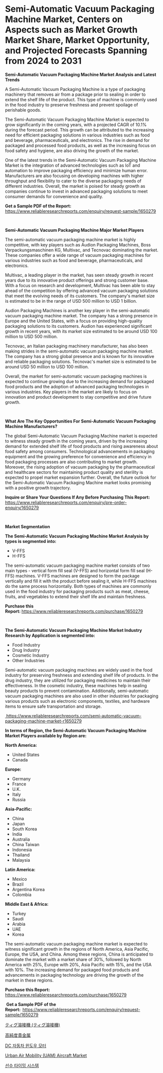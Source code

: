 <p><h1>Semi-Automatic Vacuum Packaging Machine Market, Centers on Aspects such as Market Growth Market Share, Market Opportunity, and Projected Forecasts Spanning from 2024 to 2031</h1></p><p><strong>Semi-Automatic Vacuum Packaging Machine Market Analysis and Latest Trends</strong></p>
<p><p>A Semi-Automatic Vacuum Packaging Machine is a type of packaging machinery that removes air from a package prior to sealing in order to extend the shelf life of the product. This type of machine is commonly used in the food industry to preserve freshness and prevent spoilage of perishable goods.</p><p>The Semi-Automatic Vacuum Packaging Machine Market is expected to grow significantly in the coming years, with a projected CAGR of 10.1% during the forecast period. This growth can be attributed to the increasing need for efficient packaging solutions in various industries such as food and beverage, pharmaceuticals, and electronics. The rise in demand for packaged and processed food products, as well as the increasing focus on food safety and hygiene, are also driving the growth of the market.</p><p>One of the latest trends in the Semi-Automatic Vacuum Packaging Machine Market is the integration of advanced technologies such as IoT and automation to improve packaging efficiency and minimize human error. Manufacturers are also focusing on developing machines with higher throughput and flexibility to cater to the diverse packaging needs of different industries. Overall, the market is poised for steady growth as companies continue to invest in advanced packaging solutions to meet consumer demands for convenience and quality.</p></p>
<p><strong>Get a Sample PDF of the Report:&nbsp;</strong> <a href="https://www.reliableresearchreports.com/enquiry/request-sample/1650279">https://www.reliableresearchreports.com/enquiry/request-sample/1650279</a></p>
<p>&nbsp;</p>
<p><strong>Semi-Automatic Vacuum Packaging Machine Major Market Players</strong></p>
<p><p>The semi-automatic vacuum packaging machine market is highly competitive, with key players such as Audion Packaging Machines, Boss Verpackungsmaschinen KG, Multivac, and Tecnovac dominating the market. These companies offer a wide range of vacuum packaging machines for various industries such as food and beverage, pharmaceuticals, and electronics.</p><p>Multivac, a leading player in the market, has seen steady growth in recent years due to its innovative product offerings and strong customer base. With a focus on research and development, Multivac has been able to stay ahead of the competition by offering advanced vacuum packaging solutions that meet the evolving needs of its customers. The company's market size is estimated to be in the range of USD 500 million to USD 1 billion.</p><p>Audion Packaging Machines is another key player in the semi-automatic vacuum packaging machine market. The company has a strong presence in Europe and the United States, with a focus on providing high-quality packaging solutions to its customers. Audion has experienced significant growth in recent years, with its market size estimated to be around USD 100 million to USD 500 million.</p><p>Tecnovac, an Italian packaging machinery manufacturer, has also been making strides in the semi-automatic vacuum packaging machine market. The company has a strong global presence and is known for its innovative and reliable packaging solutions. Tecnovac's market size is estimated to be around USD 50 million to USD 100 million.</p><p>Overall, the market for semi-automatic vacuum packaging machines is expected to continue growing due to the increasing demand for packaged food products and the adoption of advanced packaging technologies in various industries. Key players in the market are likely to focus on innovation and product development to stay competitive and drive future growth.</p></p>
<p>&nbsp;</p>
<p><strong>What Are The Key Opportunities For Semi-Automatic Vacuum Packaging Machine Manufacturers?</strong></p>
<p><p>The global Semi-Automatic Vacuum Packaging Machine market is expected to witness steady growth in the coming years, driven by the increasing demand for extended shelf life of food products and rising awareness about food safety among consumers. Technological advancements in packaging equipment and the growing preference for convenience and efficiency in food packaging processes are also contributing to market growth. Moreover, the rising adoption of vacuum packaging by the pharmaceutical and healthcare sectors for maintaining product quality and sterility is expected to propel market expansion further. Overall, the future outlook for the Semi-Automatic Vacuum Packaging Machine market looks promising with a positive growth trajectory.</p></p>
<p><strong>Inquire or Share Your Questions If Any Before Purchasing This Report:</strong> <a href="https://www.reliableresearchreports.com/enquiry/pre-order-enquiry/1650279">https://www.reliableresearchreports.com/enquiry/pre-order-enquiry/1650279</a></p>
<p>&nbsp;</p>
<p><strong>Market Segmentation</strong></p>
<p><strong>The Semi-Automatic Vacuum Packaging Machine Market Analysis by types is segmented into:</strong></p>
<p><ul><li>V-FFS</li><li>H-FFS</li></ul></p>
<p><p>The semi-automatic vacuum packaging machine market consists of two main types - vertical form fill seal (V-FFS) and horizontal form fill seal (H-FFS) machines. V-FFS machines are designed to form the package vertically and fill it with the product before sealing it, while H-FFS machines do the same process horizontally. Both types of machines are commonly used in the food industry for packaging products such as meat, cheese, fruits, and vegetables to extend their shelf life and maintain freshness.</p></p>
<p><strong>Purchase this Report:&nbsp;</strong><a href="https://www.reliableresearchreports.com/purchase/1650279">https://www.reliableresearchreports.com/purchase/1650279</a></p>
<p>&nbsp;</p>
<p><strong>The Semi-Automatic Vacuum Packaging Machine Market Industry Research by Application is segmented into:</strong></p>
<p><ul><li>Food Industry</li><li>Drug Industry</li><li>Cosmetic Industry</li><li>Other Industries</li></ul></p>
<p><p>Semi-automatic vacuum packaging machines are widely used in the food industry for preserving freshness and extending shelf life of products. In the drug industry, they are utilized for packaging medicines to maintain their effectiveness. In the cosmetic industry, these machines help in sealing beauty products to prevent contamination. Additionally, semi-automatic vacuum packaging machines are also used in other industries for packaging various products such as electronic components, textiles, and hardware items to ensure safe transportation and storage.</p></p>
<p><a href="https://www.reliableresearchreports.com/semi-automatic-vacuum-packaging-machine-market-r1650279">&nbsp;https://www.reliableresearchreports.com/semi-automatic-vacuum-packaging-machine-market-r1650279</a></p>
<p><strong>In terms of Region, the Semi-Automatic Vacuum Packaging Machine Market Players available by Region are:</strong></p>
<p>
    <p> <strong> North America: </strong>
        <ul>
            <li>United States</li>
            <li>Canada</li>
        </ul>
        </p> 
    <p> <strong> Europe: </strong>
        <ul>
            <li>Germany</li>
            <li>France</li>
            <li>U.K.</li>
            <li>Italy</li>
            <li>Russia</li>
        </ul>
        </p> 
    <p> <strong> Asia-Pacific: </strong>
        <ul>
            <li>China</li>
            <li>Japan</li>
            <li>South Korea</li>
            <li>India</li>
            <li>Australia</li>
            <li>China Taiwan</li>
            <li>Indonesia</li>
            <li>Thailand</li>
            <li>Malaysia</li>
        </ul>
        </p> 
    <p> <strong> Latin America: </strong>
        <ul>
            <li>Mexico</li>
            <li>Brazil</li>
            <li>Argentina Korea</li>
            <li>Colombia</li>
        </ul>
        </p> 
    <p> <strong> Middle East & Africa: </strong>
        <ul>
            <li>Turkey</li>
            <li>Saudi</li>
            <li>Arabia</li>
            <li>UAE</li>
            <li>Korea</li>
        </ul>
    </p>
    </p>
<p><p>The semi-automatic vacuum packaging machine market is expected to witness significant growth in the regions of North America, Asia Pacific, Europe, the USA, and China. Among these regions, China is anticipated to dominate the market with a market share of 30%, followed by North America with 25%, Europe with 20%, Asia Pacific with 15%, and the USA with 10%. The increasing demand for packaged food products and advancements in packaging technology are driving the growth of the market in these regions.</p></p>
<p><strong>Purchase this Report: </strong><a href="https://www.reliableresearchreports.com/purchase/1650279">https://www.reliableresearchreports.com/purchase/1650279</a></p>
<p>&nbsp;<strong>Get a Sample PDF of the Report:&nbsp;&nbsp;</strong><a href="https://www.reliableresearchreports.com/enquiry/request-sample/1650279">https://www.reliableresearchreports.com/enquiry/request-sample/1650279</a></p>
<p><strong></strong></p>
<p><p><a href="https://github.com/hwbcz413288296/Market-Research-Report-List-2/blob/main/932666194109.md">ティグ溶接機 (ティグ溶接機)</a></p><p><a href="https://github.com/JacksonWiza1924/Market-Research-Report-List-1/blob/main/763138494110.md">高純度貴金属</a></p><p><a href="https://github.com/garnett961902/Market-Research-Report-List-1/blob/main/397393585818.md">DC 자동차 윈도우 모터</a></p><p><a href="https://github.com/AdrianaPaucek2023/Market-Research-Report-List-1/blob/main/urban-air-mobility-uam-aircraft-market.md">Urban Air Mobility (UAM) Aircraft Market</a></p><p><a href="https://medium.com/@kellyclarkson42/%EC%84%A0%EC%88%98-%ED%83%80%EC%9D%B4%EB%B0%8D-%EC%8B%9C%EC%8A%A4%ED%85%9C-%EC%8B%9C%EC%9E%A5%EC%9D%80-%EC%8B%9C%EC%9E%A5-%EC%A0%90%EC%9C%A0%EC%9C%A8-%ED%81%AC%EA%B8%B0-%EB%B0%8F-2031%EB%85%84%EA%B9%8C%EC%A7%80%EC%9D%98-%EC%98%88%EC%83%81-%EC%98%88%EC%B8%A1%EC%97%90-%EC%B4%88%EC%A0%90%EC%9D%84-%EB%A7%9E%EC%B6%A5%EB%8B%88%EB%8B%A4-4cf6e483421b">선수 타이밍 시스템</a></p></p>